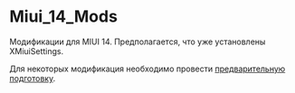 # Miui_14_Mods
Модификации для MIUI 14. Предполагается, что уже установлены XMiuiSettings.

Для некоторых модификация необходимо провести [предварительную подготовку](https://github.com/mizter-kot/Miui_14_Mods/blob/main/Control_Center/Предварительная_подготовка.md).


